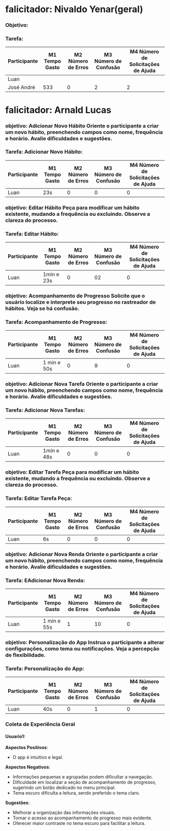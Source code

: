 
# falicitador: Nivaldo Yenar(geral)
### Objetivo: 
###   Tarefa: 
| Participante  | M1 Tempo Gasto | M2 Número de Erros | M3 Número de Confusão | M4 Número de Solicitações de Ajuda |
|---------------|----------------|--------------------|-----------------------|------------------------------------|
| Luan          |                |                    |                       |                                    |
| José André    | 533            | 0                  | 2                     | 2                                  |





# falicitador: Arnald Lucas
### objetivo: Adicionar Novo Hábito Oriente o participante a criar um novo hábito, preenchendo campos como nome, frequência e horário. Avalie dificuldades e sugestões.
###   Tarefa:  Adicionar Novo Hábito:
| Participante  | M1 Tempo Gasto | M2 Número de Erros | M3 Número de Confusão | M4 Número de Solicitações de Ajuda                      |
|---------------|----------------|--------------------|-----------------------|------------------------------------|
| Luan          |   23s          | 0                  | 0                     | 0                                  |

### objetivo: Editar Hábito Peça para modificar um hábito existente, mudando a frequência ou excluindo. Observe a clareza do processo.
###   Tarefa:  Editar Hábito:
| Participante  | M1 Tempo Gasto | M2 Número de Erros | M3 Número de Confusão | M4 Número de Solicitações de Ajuda                      |
|---------------|----------------|--------------------|-----------------------|------------------------------------|
| Luan          |   1min e 23s   | 0                  | 02                     | 0                                  |

### objetivo: Acompanhamento de Progresso Solicite que o usuário localize e interprete seu progresso no rastreador de hábitos. Veja se há confusão.
###   Tarefa:  Acompanhamento de Progresso:
| Participante  | M1 Tempo Gasto | M2 Número de Erros | M3 Número de Confusão | M4 Número de Solicitações de Ajuda                      |
|---------------|----------------|--------------------|-----------------------|------------------------------------|
| Luan          |   1 min e 50s  | 0                  | 9                     | 0                                  |

### objetivo: Adicionar Nova Tarefa Oriente o participante a criar um novo hábito, preenchendo campos como nome, frequência e horário. Avalie dificuldades e sugestões.
###   Tarefa:  Adicionar Nova Tarefas:
| Participante  | M1 Tempo Gasto | M2 Número de Erros | M3 Número de Confusão | M4 Número de Solicitações de Ajuda                      |
|---------------|----------------|--------------------|-----------------------|------------------------------------|
| Luan          |   1min e 48s   | 0                  | 0                     | 0                                  |

### objetivo: Editar Tarefa Peça para modificar um hábito existente, mudando a frequência ou excluindo. Observe a clareza do processo.
###   Tarefa:  Editar Tarefa Peça:
| Participante  | M1 Tempo Gasto | M2 Número de Erros | M3 Número de Confusão | M4 Número de Solicitações de Ajuda                      |
|---------------|----------------|--------------------|-----------------------|------------------------------------|
| Luan          |   6s           | 0                  | 0                     | 0                                  |

### objetivo: Adicionar Nova Renda Oriente o participante a criar um novo hábito, preenchendo campos como nome, frequência e horário. Avalie dificuldades e sugestões.
###   Tarefa:  EAdicionar Nova Renda:
| Participante  | M1 Tempo Gasto | M2 Número de Erros | M3 Número de Confusão | M4 Número de Solicitações de Ajuda                      |
|---------------|----------------|--------------------|-----------------------|------------------------------------|
| Luan          |   1 min e 55s  | 1                  | 10                     | 0                                  |

### objetivo: Personalização do App Instrua o participante a alterar configurações, como tema ou notificações. Veja a percepção de flexibilidade.
###   Tarefa:  Personalização do App:
| Participante  | M1 Tempo Gasto | M2 Número de Erros | M3 Número de Confusão | M4 Número de Solicitações de Ajuda                      |
|---------------|----------------|--------------------|-----------------------|------------------------------------|
| Luan          |   40s          | 0                  | 1                     | 0                                  |

### Coleta de Experiência Geral
#### Usuario1:
**Aspectos Positivos**:
- O app é intuitivo e legal.

**Aspectos Negativos**:
- Informações pequenas e agrupadas podem dificultar a navegação.
- Dificuldade em localizar a seção de acompanhamento de progresso, sugerindo um botão dedicado no menu principal.
- Tema escuro dificulta a leitura, sendo preferido o tema claro.

**Sugestões**:
- Melhorar a organização das informações visuais.
- Tornar o acesso ao acompanhamento de progresso mais evidente.
- Oferecer maior contraste no tema escuro para facilitar a leitura.
